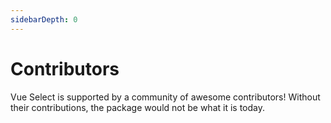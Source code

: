 ```yaml
---
sidebarDepth: 0
---
```


# Contributors

Vue Select is supported by a community of awesome contributors! Without their contributions,
the package would not be what it is today.

<Contributors />
